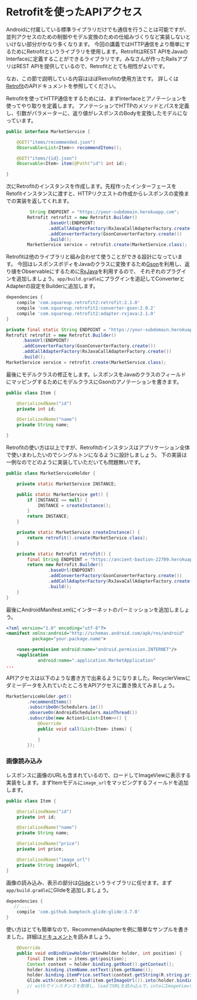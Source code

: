 # Retrofitを使ったAPIアクセス

Androidに付属している標準ライブラリだけでも通信を行うことは可能ですが、並列アクセスのための制御やモデル変換のための仕組みづくりなど実装しないといけない部分がかなり多くなります。
今回の講義ではHTTP通信をより簡単にするためにRetrofitというライブラリを使用します。RetrofitはREST APIをJavaのInterfaceに定義することができるライブラリです。みなさんが作ったRailsアプリはREST APIを提供しているので、Retrofitととても相性がよいです。

なお、この節で説明している内容はほぼRetrofitの使用方法です。 詳しくは[Retrofit](http://square.github.io/retrofit/)のAPIドキュメントを参照してください。

Retrofitを使ってHTTP通信をするためには、まずInterfaceとアノテーションを使ってやり取りを定義します。
アノテーションでHTTPのメソッドとパスを定義し、引数がパラメーターに、返り値がレスポンスのBodyを変換したモデルになっています。

```java
public interface MarketService {

    @GET("items/recommended.json")
    Observable<List<Item>> recommendItems();

    @GET("items/{id}.json")
    Observable<Item> item(@Path("id") int id);

}
```

次にRetrofitのインスタンスを作成します。先程作ったインターフェースをRetofitインスタンスに渡すと、HTTPリクエストの作成からレスポンスの変換までの実装を返してくれます。

```java
         String ENDPOINT = "https://your-subdomain.herokuapp.com";
        Retrofit retrofit = new Retrofit.Builder()
                .baseUrl(ENDPOINT)
                .addCallAdapterFactory(RxJavaCallAdapterFactory.create())
                .addConverterFactory(GsonConverterFactory.create())
                .build();
        MarketService service = retrofit.create(MarketService.class);
```

Retrofitは他のライブラリと組み合わせて使うことができる設計になっています。
今回はレスポンスボディをJavaのクラスに変換するため[Gson](https://github.com/google/gson)を利用し、返り値をObservableにするために[RxJava](https://github.com/ReactiveX/RxJava)を利用するので、
それぞれのプラグインを追加しましょう。`app/build.gradle`にプラグインを追記してConverterとAdapterの設定をBuilderに追加します。

```gradle
dependencies {
    compile 'com.squareup.retrofit2:retrofit:2.1.0'
    compile 'com.squareup.retrofit2:converter-gson:2.0.2'
    compile 'com.squareup.retrofit2:adapter-rxjava:2.1.0'
}
```

```java
private final static String ENDPOINT = "https://your-subdomain.herokuapp.com";
Retrofit retrofit = new Retrofit.Builder()
      .baseUrl(ENDPOINT)
      .addConverterFactory(GsonConverterFactory.create())
      .addCallAdapterFactory(RxJavaCallAdapterFactory.create())
      .build();
MarketService service = retrofit.create(MarketService.class);
```

最後にモデルクラスの修正をします。レスポンスをJavaのクラスのフィールドにマッピングするためにモデルクラスにGsonのアノテーションを書きます。

```java
public class Item {

    @SerializedName("id")
    private int id;

    @SerializedName("name")
    private String name;

}
```

Retrofitの使い方は以上ですが、Retrofitのインスタンスはアプリケーション全体で使いまわしたいのでシングルトンになるように設計しましょう。
下の実装は一例なのでどのように実装していただいても問題無いです。

```java
public class MarketServiceHolder {

    private static MarketService INSTANCE;

    public static MarketService get() {
        if (INSTANCE == null) {
            INSTANCE = createInstance();
        }
        return INSTANCE;
    }

    private static MarketService createInstance() {
        return retrofit().create(MarketService.class);
    }

    private static Retrofit retrofit() {
        final String ENDPOINT = "https://ancient-bastion-22709.herokuapp.com";
        return new Retrofit.Builder()
                .baseUrl(ENDPOINT)
                .addConverterFactory(GsonConverterFactory.create())
                .addCallAdapterFactory(RxJavaCallAdapterFactory.create())
                .build();
    }
}
```

最後にAndroidManifest.xmlにインターネットのパーミッションを追加しましょう。

```xml
<?xml version="1.0" encoding="utf-8"?>
<manifest xmlns:android="http://schemas.android.com/apk/res/android"
          package="your.package.name">

    <uses-permission android:name="android.permission.INTERNET"/>
    <application
            android:name=".application.MarketApplication"
...
```

APIアクセスは以下のような書き方で出来るようになりました。RecyclerViewにダミーデータを入れていたところをAPIアクセスに置き換えてみましょう。

```java
MarketServiceHolder.get()
        .recommendItems()
        .subscribeOn(Schedulers.io())
        .observeOn(AndroidSchedulers.mainThread())
        .subscribe(new Action1<List<Item>>() {
            @Override
            public void call(List<Item> items) {

            }
        });
```

### 画像読み込み

レスポンスに画像のURLも含まれているので、ロードしてImageViewに表示する実装をします。まずItemモデルに`image_url`をマッピングするフィールドを追加します。

```java
public class Item {

    @SerializedName("id")
    private int id;

    @SerializedName("name")
    private String name;

    @SerializedName("price")
    private int price;

    @SerializedName("image_url")
    private String imageUrl;
}
```

画像の読み込み、表示の部分は[Glide](https://github.com/bumptech/glide)というライブラリに任せます。まず`app/build.gradle`にGlideを追加しましょう。

```groovy
dependencies {
   // ...
    compile 'com.github.bumptech.glide:glide:3.7.0'
}
```

使い方はとても簡単なので、RecommendAdapterを例に簡単なサンプルを書きました。詳細は[ドキュメント](https://github.com/bumptech/glide/wiki)を読みましょう。

```java
    @Override
    public void onBindViewHolder(ViewHolder holder, int position) {
        final Item item = items.get(position);
        Context context = holder.binding.getRoot().getContext();
        holder.binding.itemName.setText(item.getName());
        holder.binding.itemPrice.setText(context.getString(R.string.price, item.getPrice()));
        Glide.with(context).load(item.getImageUrl()).into(holder.binding.itemThumbnail);
        // withでインスタンスを取得し、loadでURLを読み込んで、intoにImageViewを指定する。
    }
```
